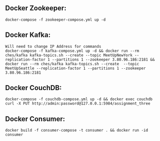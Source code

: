 ## Docker Zookeeper: 
    docker-compose -f zookeeper-compose.yml up -d

## Docker Kafka:
    Will need to change IP Address for commands
    docker-compose -f kafka-compose.yml up -d && docker run --rm ches/kafka kafka-topics.sh --create --topic MeetUpNewYork --replication-factor 1 --partitions 1 --zookeeper 3.80.96.186:2181 && docker run --rm ches/kafka kafka-topics.sh --create  --topic MeetUpSeattle --replication-factor 1 --partitions 1 --zookeeper 3.80.96.186:2181

## Docker CouchDB: 
    docker-compose -f couchdb-compose.yml up -d && docker exec couchdb curl -X PUT http://admin:password@127.0.0.1:5984/assignment_three

## Docker Consumer: 
    docker build -f consumer-compose -t consumer . && docker run -id consumer